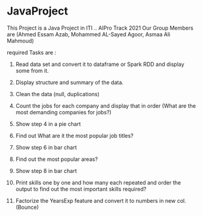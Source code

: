 # JavaProject

This Project is a Java Project in ITI .. AIPro Track 2021
Our Group Members are 
(Ahmed Essam Azab, Mohammed AL-Sayed Agoor, Asmaa Ali Mahmoud)

required Tasks are :
1. Read data set and convert it to dataframe or Spark RDD and display some from it.
2. Display structure and summary of the data.
3. Clean the data (null, duplications)
4. Count the jobs for each company and display that in order (What are the most demanding companies for jobs?)

5. Show step 4 in a pie chart 
6. Find out What are it the most popular job titles? 

7. Show step 6 in bar chart 

8. Find out the most popular areas?
9. Show step 8 in bar chart 

10. Print skills one by one and how many each repeated and order the output to find out the most important skills required?

11. Factorize the YearsExp feature and convert it to numbers in new col. (Bounce)
